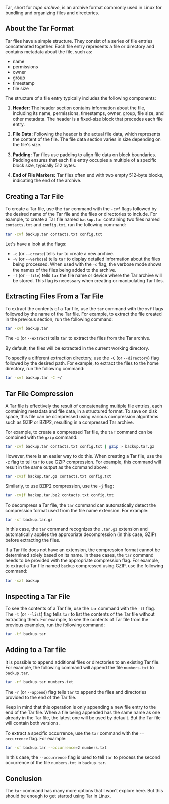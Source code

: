 Tar, short for _tape archive_, is an archive format commonly used in Linux for bundling and organizing files and directories.

## About the Tar Format

Tar files have a simple structure.
They consist of a series of file entries concatenated together.
Each file entry represents a file or directory and contains metadata about the file, such as:
- name
- permissions
- owner
- group
- timestamp
- file size

The structure of a file entry typically includes the following components:

1. **Header:** The header section contains information about the file, including its name, permissions, timestamps, owner, group, file size, and other metadata.
The header is a fixed-size block that precedes each file entry.

2. **File Data:** Following the header is the actual file data, which represents the content of the file.
The file data section varies in size depending on the file's size.

3. **Padding:** Tar files use padding to align file data on block boundaries.
Padding ensures that each file entry occupies a multiple of a specific block size, typically 512 bytes.

4. **End of File Markers:** Tar files often end with two empty 512-byte blocks, indicating the end of the archive.

## Creating a Tar File

To create a Tar file, use the `tar` command with the `-cvf` flags followed by the desired name of the Tar file and the files or directories to include.
For example, to create a Tar file named `backup.tar` containing two files named `contacts.txt` and `config.txt`, run the following command:

```sh
tar -cvf backup.tar contacts.txt config.txt
```

Let's have a look at the flags:
- `-c` (or `--create`) tells `tar` to create a new archive.
- `-v` (or `--verbose`) tells `tar` to display detailed information about the files being processed.
When used with the `-c` flag, the verbose mode shows the names of the files being added to the archive.
- `-f` (or `--file`) tells `tar` the file name or device where the Tar archive will be stored.
This flag is necessary when creating or manipulating Tar files.

## Extracting Files From a Tar File

To extract the contents of a Tar file, use the `tar` command with the `xvf` flags followed by the name of the Tar file.
For example, to extract the file created in the previous section, run the following command:

```sh
tar -xvf backup.tar
```

The `-x` (or `--extract`) tells `tar` to extract the files from the Tar archive.

By default, the files will be extracted in the current working directory.

To specify a different extraction directory, use the `-C` (or `--directory`) flag followed by the desired path. For example, to extract the files to the home directory, run the following command:

```sh
tar -xvf backup.tar -C ~/
```

## Tar File Compression

A Tar file is effectively the result of concatenating multiple file entries, each containing metadata and file data, in a structured format.
To save on disk space, this file can be compressed using various compression algorithms such as GZIP or BZIP2, resulting in a compressed Tar archive.

For example, to create a compressed Tar file, the `tar` command can be combined with the `gzip` command:

```sh
tar -cvf backup.tar contacts.txt config.txt | gzip > backup.tar.gz
```

However, there is an easier way to do this.
When creating a Tar file, use the `-z` flag to tell `tar` to use GZIP compression.
For example, this command will result in the same output as the command above:

```sh
tar -cvzf backup.tar.gz contacts.txt config.txt
```

Similarly, to use BZIP2 compression, use the `-j` flag:

```sh
tar -cvjf backup.tar.bz2 contacts.txt config.txt
```

To decompress a Tar file, the `tar` command can automatically detect the compression format used from the file name extension.
For example:

```sh
tar -xf backup.tar.gz
```

In this case, the `tar` command recognizes the `.tar.gz` extension and automatically applies the appropriate decompression (in this case, GZIP) before extracting the files.

If a Tar file does not have an extension, the compression format cannot be determined solely based on its name.
In these cases, the `tar` command needs to be provided with the appropriate compression flag.
For example, to extract a Tar file named `backup` compressed using GZIP, use the following command:

```sh
tar -xzf backup
```

## Inspecting a Tar File

To see the contents of a Tar file, use the `tar` command with the `-tf` flag.
The `-t` (or `--list`) flag tells `tar` to list the contents of the Tar file without extracting them.
For example, to see the contents of Tar file from the previous examples, run the following command:

```sh
tar -tf backup.tar
```

## Adding to a Tar file

It is possible to append additional files or directories to an existing Tar file.
For example, the following command will append the file `numbers.txt` to `backup.tar`.

```sh
tar -rf backup.tar numbers.txt
```

The `-r` (or `--append`) flag tells `tar` to append the files and directories provided to the end of the Tar file.

Keep in mind that this operation is only appending a new file entry to the end of the Tar file.
When a file being appended has the same name as one already in the Tar file, the latest one will be used by default.
But the Tar file will contain both versions.

To extract a specific occurrence, use the `tar` command with the `--occurrence` flag.
For example:

```sh
tar -xf backup.tar --occurrence=2 numbers.txt
```

In this case, the `--occurrence` flag is used to tell `tar` to process the second occurrence of the file `numbers.txt` in `backup.tar`.

## Conclusion

The `tar` command has many more options that I won't explore here.
But this should be enough to get started using Tar in Linux.
